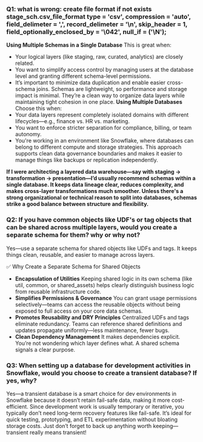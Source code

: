 
### Q1: what is wrong: create file format if not exists stage_sch.csv_file_format type = 'csv', compression = 'auto', field_delimeter = ',', record_delimeter = '\n', skip_header = 1, field_optionally_enclosed_by = '\042', null_if = ('\N');

**Using Multiple Schemas in a Single Database**
This is great when:
- Your logical layers (like staging, raw, curated, analytics) are closely related.
- You want to simplify access control by managing users at the database level and granting different schema-level permissions.
- It’s important to minimize data duplication and enable easier cross-schema joins.
Schemas are lightweight, so performance and storage impact is minimal. They’re a clean way to organize data layers while maintaining tight cohesion in one place.
**Using Multiple Databases**
Choose this when:
- Your data layers represent completely isolated domains with different lifecycles—e.g., finance vs. HR vs. marketing.
- You want to enforce stricter separation for compliance, billing, or team autonomy.
- You're working in an environment like Snowflake, where databases can belong to different compute and storage strategies.
This approach supports clean data governance boundaries and makes it easier to manage things like backups or replication independently.

**If I were architecting a layered data warehouse—say with staging → transformation → presentation—I’d usually recommend schemas within a single database. It keeps data lineage clear, reduces complexity, and makes cross-layer transformations much smoother. Unless there's a strong organizational or technical reason to split into databases, schemas strike a good balance between structure and flexibility.**


### Q2: If you have common objects like UDF's or tag objects that can be shared across multiple layers, would you create a separate schema for them? why or why not?

Yes—use a separate schema for shared objects like UDFs and tags. It keeps things clean, reusable, and easier to manage across layers.

✅ Why Create a Separate Schema for Shared Objects
- **Encapsulation of Utilities**
Keeping shared logic in its own schema (like util, common, or shared_assets) helps clearly distinguish business logic from reusable infrastructure code.
- **Simplifies Permissions & Governance**
You can grant usage permissions selectively—teams can access the reusable objects without being exposed to full access on your core data schemas.
- **Promotes Reusability and DRY Principles**
Centralized UDFs and tags eliminate redundancy. Teams can reference shared definitions and updates propagate uniformly—less maintenance, fewer bugs.
- **Clean Dependency Management**
It makes dependencies explicit. You’re not wondering which layer defines what. A shared schema signals a clear purpose.

### Q3: When setting up a database for development activities in Snowflake, would you choose to create a transient database? If yes, why?

Yes—a transient database is a smart choice for dev environments in Snowflake because it doesn’t retain fail-safe data, making it more cost-efficient. Since development work is usually temporary or iterative, you typically don’t need long-term recovery features like fail-safe. It’s ideal for quick testing, prototyping, and ETL experimentation without bloating storage costs.
Just don’t forget to back up anything worth keeping—transient really means transient!

